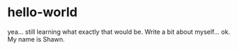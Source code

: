 # hello-world
yea... still learning what exactly that would be.
Write a bit about myself... ok.  My name is Shawn.

